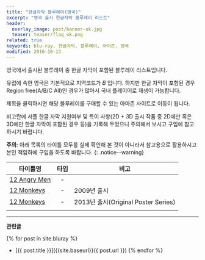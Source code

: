 ```yaml
---
title: "한글자막 블루레이(영국)"
excerpt: "영국 출시 한글자막 블루레이 리스트"
header:
  overlay_image: post/banner-uk.jpg
  teaser: teaser/flag_uk.png
related: true
keywords: blu-ray, 한글자막, 블루레이, 아마존, 영국
modified: 2016-10-13
---
```


영국에서 출시된 블루레이 중 한글 자막이 포함된 블루레이 리스트입니다.

유럽에 속한 영국은 기본적으로 지역코드가 *B* 입니다. 하지만 한글 자막이 포함된 경우 Region free(A/B/C All)인 경우가 많아서 국내 플레이어로 재생이 가능합니다.

제목을 클릭하시면 해당 블루레이를 구매할 수 있는 아마존 사이트로 이동이 됩니다.

비고란에 서플 한글 자막 지원여부 및 특이 사항(2D + 3D 출시 작품 중 2D에만 혹은 3D에만 한글 자막이 포함된 경우 등)을 기록해 두었으니 주의해서 보시고 구입에 참고하시기 바랍니다.

**주의:** 아래 목록의 타이틀 모두를 실제 확인해 본 것이 아니라서 참고용으로 활용하시고 본인 책임하에 구입을 하도록 바랍니다.
{: .notice--warning}

|타이틀명               |타입   |비고                           |
|----------------     |:---:|-------------------------------|
|[12 Angry Men](http://amzn.to/2ev5fs0)|-||
|[12 Monkeys](http://amzn.to/2e8Cn7I)|-|2009년 출시|
|[12 Monkeys](http://amzn.to/2ec7fkX)|-|2013년 출시(Original Poster Series)|
||||

---

**관련글**

{% for post in site.bluray %}
  * [{{ post.title }}]({{site.baseurl}}{{ post.url }})
{% endfor %}
